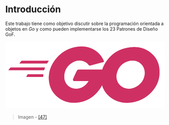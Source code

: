 # Introducción

Este trabajo tiene como objetivo discutir sobre la programación orientada a objetos en _Go_ y como pueden implementarse los 23 Patrones de Diseño GoF.

![](/assets/gologofuchsia.png)

> Imagen - [\[47\]](recursos.md)
